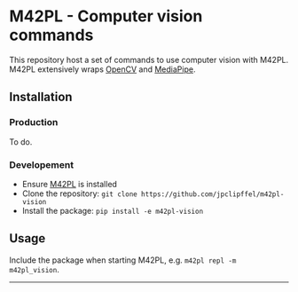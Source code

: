 # M42PL - Computer vision commands

This repository host a set of commands to use computer vision with M42PL.
M42PL extensively wraps [OpenCV](opencv) and [MediaPipe](mediapipe).

## Installation

### Production

To do.

### Developement

* Ensure [M42PL](m42pl-core) is installed
* Clone the repository: `git clone https://github.com/jpclipffel/m42pl-vision`
* Install the package: `pip install -e m42pl-vision`

## Usage

Include the package when starting M42PL, e.g. `m42pl repl -m m42pl_vision`.

---

[opencv]: ?
[mediapipe]: ?
